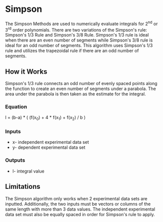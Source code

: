 # Simpson
The Simpson Methods are used to numerically evaluate integrals for 2<sup>nd</sup> or 3<sup>rd</sup> order polynomials. There are two variations of the Simpson's rule: Simpson's 1/3 Rule and Simpson's 3/8 Rule. Simpson's 1/3 rule is ideal when there are an even number of segments while Simpson's 3/8 rule is ideal for an odd number of segments. This algorithm uses Simpson's 1/3 rule and utilizes the trapezoidal rule if there are an odd number of segments.
## How it Works
Simpson's 1/3 rule connects an odd number of evenly spaced points along the function to create an even number of segments under a parabola. The area under the parabola is then taken as the estimate for the integral.
### Equation
I = (b-a) * ( (f(x<sub>0</sub>) + 4 * f(x<sub>1</sub>) + f(x<sub>2</sub>) / b )
### Inputs
* x- independent experimental data set
* y- dependent experimental data set
### Outputs
* I- integral value
## Limitations
The Simpson algorithm only works when 2 experimental data sets are inputted. Additionally, the two inputs must be vectors or columns of the same length with more than 3 data values. The independent experimental data set must also be equally spaced in order for Simpson's rule to apply.
